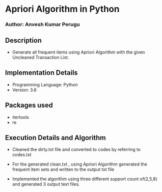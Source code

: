 # Apriori Algorithm in Python

### Author: Anvesh Kumar Perugu

## Description

* Generate all frequent items using Apriori Algorithm with the given Uncleaned Transaction List.

## Implementation Details

* Programming Language: Python
* Version: 3.6

## Packages used

* itertools
* re

## Execution Details and Algorithm

* Cleaned the dirty.txt file and converted to codes by referring to codes.txt

* For the generated clean.txt , using Apriori Algorithm generated the frequent item sets and written to the output txt file

* Implemented the algorithm using three different support count of(2,5,8) and generated 3 output text files.
